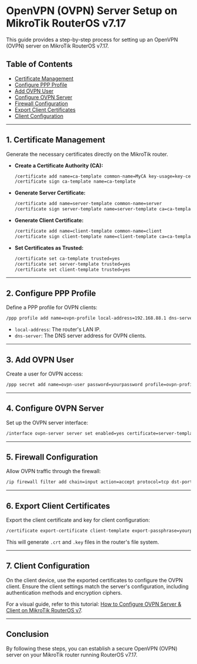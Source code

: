 # OpenVPN (OVPN) Server Setup on MikroTik RouterOS v7.17

This guide provides a step-by-step process for setting up an OpenVPN (OVPN) server on MikroTik RouterOS v7.17.

## **Table of Contents**
- [Certificate Management](#certificate-management)
- [Configure PPP Profile](#configure-ppp-profile)
- [Add OVPN User](#add-ovpn-user)
- [Configure OVPN Server](#configure-ovpn-server)
- [Firewall Configuration](#firewall-configuration)
- [Export Client Certificates](#export-client-certificates)
- [Client Configuration](#client-configuration)

---

## **1. Certificate Management**

Generate the necessary certificates directly on the MikroTik router.

- **Create a Certificate Authority (CA):**

  ```bash
  /certificate add name=ca-template common-name=MyCA key-usage=key-cert-sign,crl-sign
  /certificate sign ca-template name=ca-template
  ```

- **Generate Server Certificate:**

  ```bash
  /certificate add name=server-template common-name=server
  /certificate sign server-template name=server-template ca=ca-template
  ```

- **Generate Client Certificate:**

  ```bash
  /certificate add name=client-template common-name=client
  /certificate sign client-template name=client-template ca=ca-template
  ```

- **Set Certificates as Trusted:**

  ```bash
  /certificate set ca-template trusted=yes
  /certificate set server-template trusted=yes
  /certificate set client-template trusted=yes
  ```

---

## **2. Configure PPP Profile**

Define a PPP profile for OVPN clients:

```bash
/ppp profile add name=ovpn-profile local-address=192.168.88.1 dns-server=192.168.88.1 use-encryption=yes
```

- `local-address`: The router's LAN IP.
- `dns-server`: The DNS server address for OVPN clients.

---

## **3. Add OVPN User**

Create a user for OVPN access:

```bash
/ppp secret add name=ovpn-user password=yourpassword profile=ovpn-profile service=ovpn
```

---

## **4. Configure OVPN Server**

Set up the OVPN server interface:

```bash
/interface ovpn-server server set enabled=yes certificate=server-template default-profile=ovpn-profile require-client-certificate=yes auth=sha1 cipher=aes256 port=1194 protocol=tcp
```

---

## **5. Firewall Configuration**

Allow OVPN traffic through the firewall:

```bash
/ip firewall filter add chain=input action=accept protocol=tcp dst-port=1194
```

---

## **6. Export Client Certificates**

Export the client certificate and key for client configuration:

```bash
/certificate export-certificate client-template export-passphrase=yourpassphrase
```

This will generate `.crt` and `.key` files in the router's file system.

---

## **7. Client Configuration**

On the client device, use the exported certificates to configure the OVPN client. Ensure the client settings match the server's configuration, including authentication methods and encryption ciphers.

For a visual guide, refer to this tutorial: [How to Configure OVPN Server & Client on MikroTik RouterOS v7](https://www.youtube.com/watch?v=oBOTd9OIWHU&utm_source=chatgpt.com).

---

## **Conclusion**
By following these steps, you can establish a secure OpenVPN (OVPN) server on your MikroTik router running RouterOS v7.17.

